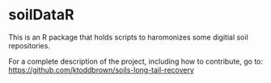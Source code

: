 # soilDataR
This is an R package that holds scripts to haromonizes some digitial soil repositories.

For a complete description of the project, including how to contribute, go to: https://github.com/ktoddbrown/soils-long-tail-recovery

